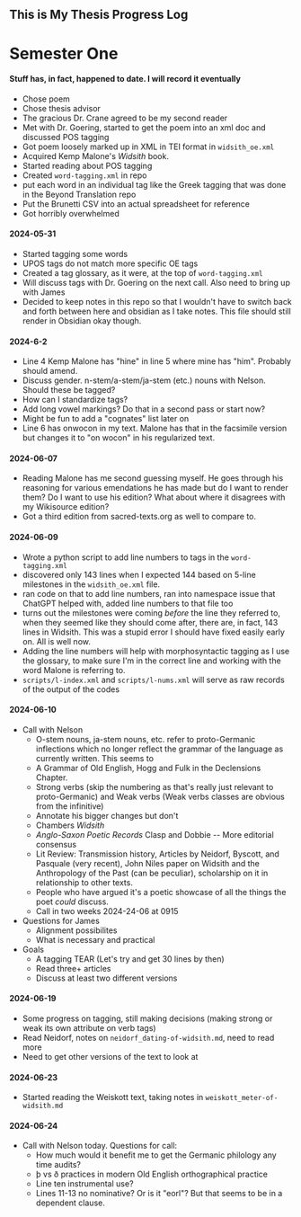 ## This is My Thesis Progress Log

# Semester One

#### Stuff has, in fact, happened to date. I will record it eventually
* Chose poem
* Chose thesis advisor
* The gracious Dr. Crane agreed to be my second reader
* Met with Dr. Goering, started to get the poem into an xml doc and discussed POS tagging
* Got poem loosely marked up in XML in TEI format in `widsith_oe.xml`
* Acquired Kemp Malone's _Widsith_ book.
* Started reading about POS tagging
* Created `word-tagging.xml` in repo
* put each word in an individual tag like the Greek tagging that was done in the Beyond Translation repo
* Put the Brunetti CSV into an actual spreadsheet for reference
* Got horribly overwhelmed

#### 2024-05-31
* Started tagging some words
* UPOS tags do not match more specific OE tags
* Created a tag glossary, as it were, at the top of `word-tagging.xml`
* Will discuss tags with Dr. Goering on the next call. Also need to bring up with James
* Decided to keep notes in this repo so that I wouldn't have to switch back and forth between here and obsidian as I take notes. This file should still render in Obsidian okay though.

#### 2024-6-2
* Line 4 Kemp Malone has "hine" in line 5 where mine has "him". Probably should amend.
* Discuss gender. n-stem/a-stem/ja-stem (etc.) nouns with Nelson. Should these be tagged?
* How can I standardize tags?
* Add long vowel markings? Do that in a second pass or start now?
* Might be fun to add a "cognates" list later on
* Line 6 has onwocon in my text. Malone has that in the facsimile version but changes it to "on wocon" in his regularized text.

#### 2024-06-07
* Reading Malone has me second guessing myself. He goes through his reasoning for various emendations he has made but do I want to render them? Do I want to use his edition? What about where it disagrees with my Wikisource edition?
* Got a third edition from sacred-texts.org as well to compare to. 

#### 2024-06-09
* Wrote a python script to add line numbers to <l> tags in the `word-tagging.xml`
* discovered only 143 lines when I expected 144 based on 5-line milestones in the `widsith_oe.xml` file.
* ran code on that to add line numbers, ran into namespace issue that ChatGPT helped with, added line numbers to that file too
* turns out the milestones were coming _before_ the line they referred to, when they seemed like they should come after, there are, in fact, 143 lines in Widsith. This was a stupid error I should have fixed easily early on. All is well now.
* Adding the line numbers will help with morphosyntactic tagging as I use the glossary, to make sure I'm in the correct line and working with the word Malone is referring to.
* `scripts/l-index.xml` and `scripts/l-nums.xml` will serve as raw records of the output of the codes 

#### 2024-06-10
* Call with Nelson
    * O-stem nouns, ja-stem nouns, etc. refer to proto-Germanic inflections which no longer reflect the grammar of the language as currently written. This seems to
    * A Grammar of Old English, Hogg and Fulk in the Declensions Chapter.
    * Strong verbs (skip the numbering as that's really just relevant to proto-Germanic) and Weak verbs (Weak verbs classes are obvious from the infinitive)
    * Annotate his bigger changes but don't 
    * Chambers _Widsith_
    * _Anglo-Saxon Poetic Records_ Clasp and Dobbie -- More editorial consensus
    * Lit Review: Transmission history, Articles by Neidorf, Byscott, and Pasquale (very recent), John Niles paper on Widsith and the Anthropology of the Past (can be peculiar), scholarship on it in relationship to other texts.
    * People who have argued it's a poetic showcase of all the things the poet _could_ discuss.
    * Call in two weeks 2024-24-06 at 0915
* Questions for James
    * Alignment possibilites
    * What is necessary and practical
* Goals
    * A tagging TEAR (Let's try and get 30 lines by then)
    * Read three+ articles
    * Discuss at least two different versions

#### 2024-06-19
* Some progress on tagging, still making decisions (making strong or weak its own attribute on verb tags)
* Read Neidorf, notes on `neidorf_dating-of-widsith.md`, need to read more
* Need to get other versions of the text to look at

#### 2024-06-23
* Started reading the Weiskott text, taking notes in `weiskott_meter-of-widsith.md`

#### 2024-06-24
* Call with Nelson today. Questions for call:
    * How much would it benefit me to get the Germanic philology any time audits?
    * þ vs ð practices in modern Old English orthographical practice
    * Line ten instrumental use?
    * Lines 11-13 no nominative? Or is it "eorl"? But that seems to be in a dependent clause.
    